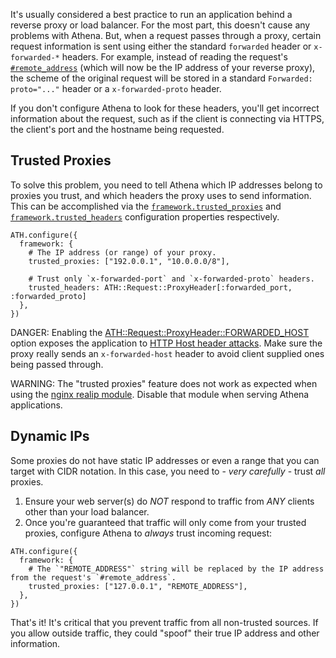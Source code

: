 It's usually considered a best practice to run an application behind a reverse proxy or load balancer.
For the most part, this doesn't cause any problems with Athena.
But, when a request passes through a proxy, certain request information is sent using either the standard `forwarded` header or `x-forwarded-*` headers.
For example, instead of reading the request's [`#remote_address`](https://crystal-lang.org/api/HTTP/Request.html#remote_address%3ASocket%3A%3AAddress%7CNil-instance-method) (which will now be the IP address of your reverse proxy), the scheme of the original request will be stored in a standard `Forwarded: proto="..."` header or a `x-forwarded-proto` header.

If you don't configure Athena to look for these headers, you'll get incorrect information about the request, such as if the client is connecting via HTTPS, the client's port and the hostname being requested.

## Trusted Proxies

To solve this problem, you need to tell Athena which IP addresses belong to proxies you trust, and which headers the proxy uses to send information.
This can be accomplished via the [`framework.trusted_proxies`](/Framework/Bundle/Schema/#Athena::Framework::Bundle::Schema#trusted_proxies) and [`framework.trusted_headers`](http://localhost:8000/Framework/Bundle/Schema/#Athena::Framework::Bundle::Schema#trusted_headers) configuration properties respectively.

```crystal
ATH.configure({
  framework: {
    # The IP address (or range) of your proxy.
    trusted_proxies: ["192.0.0.1", "10.0.0.0/8"],

    # Trust only `x-forwarded-port` and `x-forwarded-proto` headers.
    trusted_headers: ATH::Request::ProxyHeader[:forwarded_port, :forwarded_proto]
  },
})
```

DANGER: Enabling the [ATH::Request::ProxyHeader::FORWARDED_HOST](/Framework/Request/ProxyHeader/#Athena::Framework::Request::ProxyHeader::FORWARDED_HOST) option exposes the application to [HTTP Host header attacks](https://www.skeletonscribe.net/2013/05/practical-http-host-header-attacks.html).
Make sure the proxy really sends an `x-forwarded-host` header to avoid client supplied ones being passed through.

WARNING: The "trusted proxies" feature does not work as expected when using the [nginx realip module](https://nginx.org/en/docs/http/ngx_http_realip_module.html).
Disable that module when serving Athena applications.

## Dynamic IPs

Some proxies do not have static IP addresses or even a range that you can target with CIDR notation.
In this case, you need to - _very carefully_ - trust _all_ proxies.

1. Ensure your web server(s) do _NOT_ respond to traffic from _ANY_ clients other than your load balancer.
1. Once you're guaranteed that traffic will only come from your trusted proxies, configure Athena to _always_ trust incoming request:

```crystal
ATH.configure({
  framework: {
    # The `"REMOTE_ADDRESS"` string will be replaced by the IP address from the request's `#remote_address`.
    trusted_proxies: ["127.0.0.1", "REMOTE_ADDRESS"],
  },
})
```

That's it! It's critical that you prevent traffic from all non-trusted sources. If you allow outside traffic, they could "spoof" their true IP address and other information.

<!-- ## Reverse Proxy in a Subpath -->

<!-- ## Custom Headers -->
